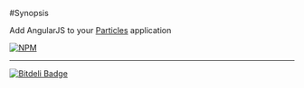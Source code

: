
#Synopsis

Add AngularJS to your [Particles](https://github.com/particles) application

[![NPM](https://nodei.co/npm/particles-angular.png?downloads=true)](https://nodei.co/npm/particles-angular/)

-----

[![Bitdeli Badge](https://d2weczhvl823v0.cloudfront.net/particles/particles-angular/trend.png)](https://bitdeli.com/free "Bitdeli Badge")

